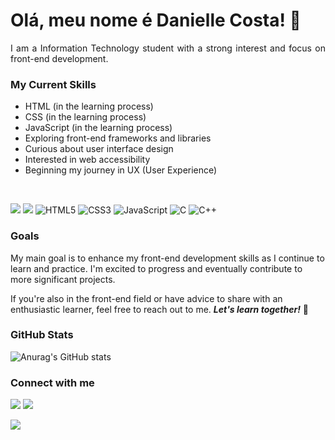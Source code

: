 <h1> 
<a href="https://github.com/damacosta"></a>
Olá, meu nome é Danielle Costa! 💜
</h1>

<p align="justify"> I am a Information Technology student with a strong interest and focus on front-end development.</p>
 
<h3>My Current Skills</h3>
 
- HTML (in the learning process)
- CSS (in the learning process)
- JavaScript (in the learning process)
- Exploring front-end frameworks and libraries
- Curious about user interface design
- Interested in web accessibility
- Beginning my journey in UX (User Experience)

<br>
  
![](https://img.shields.io/badge/Flutter-02569B?style=for-the-badge&logo=flutter&logoColor=white)
![](https://img.shields.io/badge/Dart-0175C2?style=for-the-badge&logo=dart&logoColor=white)
![HTML5](https://img.shields.io/badge/HTML5-E34F26?style=for-the-badge&logo=html5&logoColor=white)
![CSS3](https://img.shields.io/badge/CSS3-1572B6?style=for-the-badge&logo=css3&logoColor=white)
![JavaScript](https://img.shields.io/badge/JavaScript-323330?style=for-the-badge&logo=javascript&logoColor=F7DF1E)
![C](https://img.shields.io/badge/C-00599C?style=for-the-badge&logo=c&logoColor=white)
![C++](https://img.shields.io/badge/C%2B%2B-00599C?style=for-the-badge&logo=c%2B%2B&logoColor=white)


<h3 align="left">Goals</h3>

  
My main goal is to enhance my front-end development skills as I continue to learn and practice. I'm excited to progress and eventually contribute to more significant projects.

If you're also in the front-end field or have advice to share with an enthusiastic learner, feel free to reach out to me. <strong><em>Let's learn together!</strong></em> 🚀

<h3 align="left">GitHub Stats</h3>
  
![Anurag's GitHub stats](https://github-readme-stats.vercel.app/api?username=damacosta&theme=midnight-purple&show_icons=true)

<h3 align="left">Connect with me</h3>

  
[![](https://img.shields.io/badge/replit-667881?style=for-the-badge&logo=replit&logoColor=white)](https://replit.com/@DanielleCosta2)
[![](https://img.shields.io/badge/LinkedIn-0077B5?style=for-the-badge&logo=linkedin&logoColor=white)](https://www.linkedin.com/in/daniellecosta1)

  
![](https://komarev.com/ghpvc/?username=your-github-damacosta&color=blueviolet&style=plastic-square)
